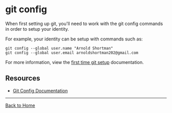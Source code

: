 # git config
When first setting up git, you'll need to work with the git config commands in order to setup your identity. 

For example, your identity can be setup with commands such as:

```
git config --global user.name "Arnold Shortman"
git config --global user.email arnoldshortman202@gmail.com
```

For more information, view the [first time git setup](https://git-scm.com/book/en/v2/Getting-Started-First-Time-Git-Setup) documentation.

## Resources
- [Git Config Documentation](https://git-scm.com/docs/git-config)

---

[Back to Home](../README.md)